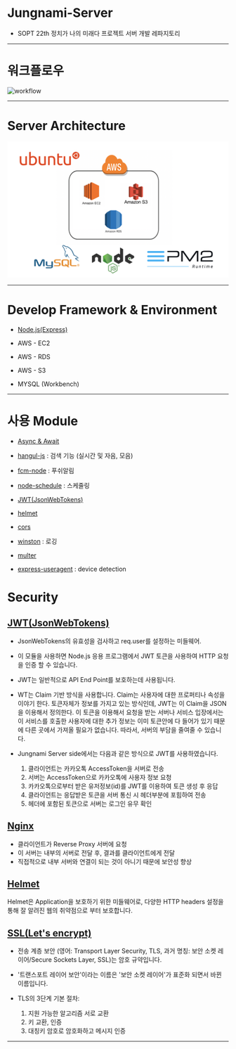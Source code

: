 # Jungnami-Server
* SOPT 22th 정치가 나의 미래다 프로젝트 서버 개발 레파지토리

---

# 워크플로우
![workflow](./public/images/workflow.jpeg)

---

# Server Architecture
![Server Architecture](./public/images/architecture.png)

---

# Develop Framework & Environment

* [Node.js](https://nodejs.org/en/)[(Express)](http://expressjs.com/)

* AWS - EC2

* AWS - RDS

* AWS - S3

* MYSQL (Workbench)

---


# 사용 Module

* [Async & Await](https://www.npmjs.com/package/async)

* [hangul-js](https://www.npmjs.com/package/hangul-js) : 검색 기능 (실시간 및 자음, 모음)

* [fcm-node](https://www.npmjs.com/package/fcm-node) : 푸쉬알림

* [node-schedule](https://www.npmjs.com/package/node-schedule) : 스케줄링

* [JWT(JsonWebTokens)](https://www.npmjs.com/package/jsonwebtoken)

* [helmet](https://github.com/helmetjs/helmet)

* [cors](https://github.com/expressjs/cors)

* [winston](https://github.com/winstonjs/winston) : 로깅

* [multer](https://github.com/expressjs/multer)

* [express-useragent](https://www.npmjs.com/package/express-useragent) : device detection



# Security

## [JWT(JsonWebTokens)](http://self-issued.info/docs/draft-ietf-oauth-json-web-token.html)

* JsonWebTokens의 유효성을 검사하고 req.user를 설정하는 미들웨어.

* 이 모듈을 사용하면 Node.js 응용 프로그램에서 JWT 토큰을 사용하여 HTTP 요청을 인증 할 수 있습니다.

* JWT는 일반적으로 API End Point를 보호하는데 사용됩니다.

* WT는 Claim 기반 방식을 사용합니다. Claim는 사용자에 대한 프로퍼티나 속성을 이야기 한다. 토큰자체가 정보를 가지고 있는 방식인데, JWT는 이 Claim을 JSON을 이용해서 정의한다. 이 토큰을 이용해서 요청을 받는 서버나 서비스 입장에서는 이 서비스를 호출한 사용자에 대한 추가 정보는 이미 토큰안에 다 들어가 있기 때문에 다른 곳에서 가져올 필요가 없습니다. 따라서, 서버의 부담을 줄여줄 수 있습니다.

* Jungnami Server side에서는 다음과 같은 방식으로 JWT를 사용하였습니다.
  1. 클라이언트는 카카오톡 AccessToken을 서버로 전송
  2. 서버는 AccessToken으로 카카오톡에 사용자 정보 요청
  3. 카카오톡으로부터 받은 유저정보(id)를 JWT를 이용하여 토큰 생성 후 응답
  4. 클라이언트는 응답받은 토큰을 서버 통신 시 헤더부분에 포힘하여 전송
  5. 헤더에 포함된 토큰으로 서버는 로그인 유무 확인


## [Nginx](https://nginx.org/en/)

* 클라이언트가 Reverse Proxy 서버에 요청
* 이 서버는 내부의 서버로 전달 후, 결과를 클라이언트에게 전달
* 직접적으로 내부 서버와 연결이 되는 것이 아니기 때문에 보안성 향상


## [Helmet](http://badge.fury.io/js/helmet)

Helmet은 Application을 보호하기 위한 미들웨어로, 다양한 HTTP headers 설정을 통해 잘 알려진 웹의 취약점으로 부터 보호합니다.


## [SSL(Let's encrypt)](https://letsencrypt.org/)

* 전송 계층 보안 (영어: Transport Layer Security, TLS, 과거 명칭: 보안 소켓 레이어/Secure Sockets Layer, SSL)는 암호 규약입니다.

* '트랜스포트 레이어 보안'이라는 이름은 '보안 소켓 레이어'가 표준화 되면서 바뀐 이름입니다.

* TLS의 3단계 기본 절차:
  1. 지원 가능한 알고리즘 서로 교환
  2. 키 교환, 인증
  3. 대칭키 암호로 암호화하고 메시지 인증
---

